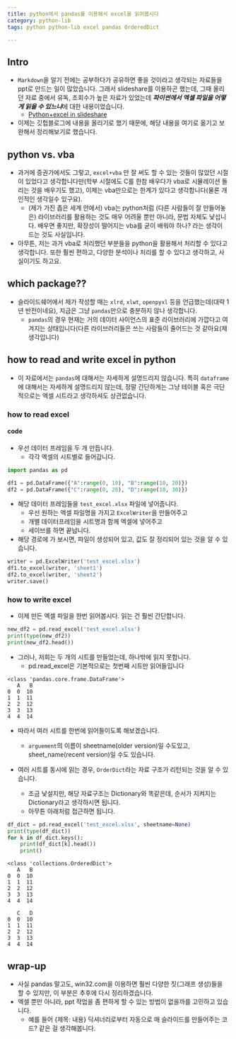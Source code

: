 ```yaml
---
title: python에서 pandas를 이용해서 excel을 읽어봅시다
category: python-lib
tags: python python-lib excel pandas OrderedDict

---
```


## Intro

- `Markdown`을 알기 전에는 공부하다가 공유하면 좋을 것이라고 생각되는 자료들을 ppt로 만드는 일이 많았습니다. 그래서 slideshare를 이용하곤 했는데, 그때 올리던 자료 중에서 유독, 조회수가 높은 자료가 있었는데 ***파이썬에서 엑셀 파일을 어떻게 읽을 수 있느냐***에 대한 내용이었습니다. 
	- [Python+excel in slideshare](https://www.slideshare.net/frhyme/python-excel)
- 이제는 깃헙블로그에 내용을 올리기로 했기 때문에, 해당 내용을 여기로 옮기고 보완해서 정리해보기로 했습니다.

## python vs. vba

- 과거에 증권가에서도 그렇고, `excel+vba` 만 잘 써도 할 수 있는 것들이 많았던 시절이 있었다고 생각합니다만(학부 시절에도 C를 한참 배우다가 vba로 시뮬레이션 돌리는 것을 배우기도 했고), 이제는 vba만으로는 한계가 있다고 생각합니다(물론 개인적인 생각일수 있구요).
	- (제가 가진 좁은 세계 안에서) vba는 python처럼 (다른 사람들이 잘 만들어놓은) 라이브러리를 활용하는 것도 매우 어려울 뿐만 아니라, 문법 자체도 낯섭니다. 배우면 좋지만, 확장성이 떨어지는 vba를 굳이 배워야 하나? 라는 생각이 드는 것도 사실입니다. 
- 아무튼, 저는 과거 vba로 처리했던 부분들을 python을 활용해서 처리할 수 있다고 생각합니다. 또한 훨씬 편하고, 다양한 분석이나 처리를 할 수 있다고 생각하고, 사실이기도 하고요. 

## which package??

- 슬라이드쉐어에서 제가 작성할 때는 `xlrd`, `xlwt`, `openpyxl` 등을 언급했는데(대략 1년 반전이네요), 지금은 그냥 `pandas`만으로 충분하지 않나 생각합니다. 
	- `pandas`의 경우 현재는 거의 데이터 사이언스의 표준 라이브러리에 가깝다고 여겨지는 상태입니다(다른 라이브러리들은 쓰는 사람들이 줄어드는 것 같아요(제 생각입니다)

## how to read and write excel in python

- 이 자료에서는 `pandas`에 대해서는 자세하게 설명드리지 않습니다. 특히 `dataframe`에 대해서는 자세하게 설명드리지 않는데, 정말 간단하게는 그냥 테이블 혹은 극단적으로는 엑셀 시트라고 생각하셔도 상관없습니다. 

### how to read excel

#### code 

- 우선 데이터 프레임을 두 개 만듭니다. 
	- 각각 엑셀의 시트별로 들어갑니다.

```python
import pandas as pd

df1 = pd.DataFrame({"A":range(0, 10), "B":range(10, 20)})
df2 = pd.DataFrame({"C":range(0, 20), "D":range(10, 30)})
```

- 해당 데이터 프레임들을 `test_excel.xlsx` 파일에 넣어줍니다. 
	- 우선 원하는 엑셀 파일명을 가지고 `ExcelWriter`을 만들어주고
	- 개별 데이터프레임을 시트명과 함께 엑셀에 넣어주고
	- 세이브를 하면 끝납니다. 
- 해당 경로에 가 보시면, 파일이 생성되어 있고, 값도 잘 정리되어 있는 것을 알 수 있습니다. 

```python
writer = pd.ExcelWriter('test_excel.xlsx')
df1.to_excel(writer, 'sheet1')
df2.to_excel(writer, 'sheet2')
writer.save()
```

### how to write excel 

- 이제 만든 엑셀 파일을 한번 읽어봅시다. 읽는 건 훨씬 간단합니다.

```python
new_df2 = pd.read_excel('test_excel.xlsx')
print(type(new_df2))
print(new_df2.head())
```

- 그러나, 저희는 두 개의 시트를 만들었는데, 하나밖에 읽지 못합니다. 
	- pd.read_excel은 기본적으로는 첫번째 시트만 읽어들입니다 

```
<class 'pandas.core.frame.DataFrame'>
   A   B
0  0  10
1  1  11
2  2  12
3  3  13
4  4  14
```

- 따라서 여러 시트를 한번에 읽어들이도록 해보겠습니다. 
	- `arguement`의 이름이 sheetname(older version)일 수도있고, sheet_name(recent version)일 수도 있습니다. 

- 여러 시트를 동시에 읽는 경우, `OrderDict`라는 자료 구조가 리턴되는 것을 알 수 있습니다.
	- 조금 낯설지만, 해당 자료구조는 Dictionary와 똑같은데, 순서가 지켜지는 Dictionary라고 생각하시면 됩니다.
	- 아무튼 아래처럼 접근하면 됩니다. 

```python
df_dict = pd.read_excel('test_excel.xlsx', sheetname=None)
print(type(df_dict))
for k in df_dict.keys():
    print(df_dict[k].head())
    print()
```

```
<class 'collections.OrderedDict'>
   A   B
0  0  10
1  1  11
2  2  12
3  3  13
4  4  14

   C   D
0  0  10
1  1  11
2  2  12
3  3  13
4  4  14
```


## wrap-up

- 사실 pandas 말고도, win32.com을 이용하면 훨씬 다양한 짓(그래프 생성)들을 할 수 있지만, 이 부분은 추후에 다시 정리하겠습니다. 
- 엑셀 뿐만 아니라, ppt 작업을 좀 편하게 할 수 있는 방법이 없을까를 고민하고 있습니다. 
	- 예를 들어 {제목: 내용} 딕셔너리로부터 자동으로 매 슬라이드를 만들어주는 코드? 같은 걸 생각해봅니다. 
